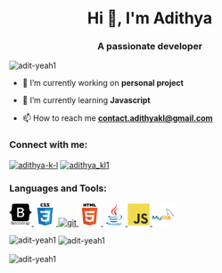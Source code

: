 <h1 align="center">Hi 👋, I'm Adithya</h1>
<h3 align="center">A passionate developer</h3>

<p align="left"> <img src="https://komarev.com/ghpvc/?username=adit-yeah1&label=Profile%20views&color=0e75b6&style=flat" alt="adit-yeah1" /> </p>

- 🔭 I’m currently working on **personal project**

- 🌱 I’m currently learning **Javascript**

- 📫 How to reach me **contact.adithyakl@gmail.com**

<h3 align="left">Connect with me:</h3>
<p align="left">
<a href="https://linkedin.com/in/adithya-k-l" target="blank"><img align="center" src="https://raw.githubusercontent.com/rahuldkjain/github-profile-readme-generator/master/src/images/icons/Social/linked-in-alt.svg" alt="adithya-k-l" height="30" width="40" /></a>
<a href="https://www.leetcode.com/adithya_kl1" target="blank"><img align="center" src="https://raw.githubusercontent.com/rahuldkjain/github-profile-readme-generator/master/src/images/icons/Social/leet-code.svg" alt="adithya_kl1" height="30" width="40" /></a>
</p>

<h3 align="left">Languages and Tools:</h3>
<p align="left"> <a href="https://getbootstrap.com" target="_blank" rel="noreferrer"> <img src="https://raw.githubusercontent.com/devicons/devicon/master/icons/bootstrap/bootstrap-plain-wordmark.svg" alt="bootstrap" width="40" height="40"/> </a> <a href="https://www.w3schools.com/css/" target="_blank" rel="noreferrer"> <img src="https://raw.githubusercontent.com/devicons/devicon/master/icons/css3/css3-original-wordmark.svg" alt="css3" width="40" height="40"/> </a> <a href="https://git-scm.com/" target="_blank" rel="noreferrer"> <img src="https://www.vectorlogo.zone/logos/git-scm/git-scm-icon.svg" alt="git" width="40" height="40"/> </a> <a href="https://www.w3.org/html/" target="_blank" rel="noreferrer"> <img src="https://raw.githubusercontent.com/devicons/devicon/master/icons/html5/html5-original-wordmark.svg" alt="html5" width="40" height="40"/> </a> <a href="https://www.java.com" target="_blank" rel="noreferrer"> <img src="https://raw.githubusercontent.com/devicons/devicon/master/icons/java/java-original.svg" alt="java" width="40" height="40"/> </a> <a href="https://developer.mozilla.org/en-US/docs/Web/JavaScript" target="_blank" rel="noreferrer"> <img src="https://raw.githubusercontent.com/devicons/devicon/master/icons/javascript/javascript-original.svg" alt="javascript" width="40" height="40"/> </a> <a href="https://www.mysql.com/" target="_blank" rel="noreferrer"> <img src="https://raw.githubusercontent.com/devicons/devicon/master/icons/mysql/mysql-original-wordmark.svg" alt="mysql" width="40" height="40"/> </a> </p>

<p><img align="left" src="https://github-readme-stats.vercel.app/api/top-langs?username=adit-yeah1&show_icons=true&locale=en&layout=compact" alt="adit-yeah1" /></p>

<p>&nbsp;<img align="center" src="https://github-readme-stats.vercel.app/api?username=adit-yeah1&show_icons=true&locale=en" alt="adit-yeah1" /></p>

<p><img align="center" src="https://github-readme-streak-stats.herokuapp.com/?user=adit-yeah1&" alt="adit-yeah1" /></p>
